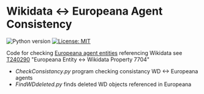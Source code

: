 # Wikidata <-> Europeana Agent Consistency

![Python version](https://img.shields.io/badge/python-3.8+-blue.svg) [![License: MIT](https://img.shields.io/badge/License-MIT-yellow.svg)](https://opensource.org/licenses/MIT)

Code for checking [Europeana agent entities](https://pro.europeana.eu/resources/apis/entity) referencing Wikidata see [T240290](https://phabricator.wikimedia.org/T240290) "Europeana Entity <-> Wikidata Property 7704"
* _CheckConsistancy.py_ program checking consistancy WD <-> Europeana agents
* _FindWDdeleted.py_ finds deleted WD objects referenced in Europeana
